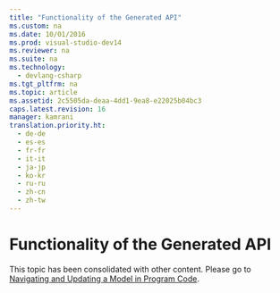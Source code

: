 ```yaml
---
title: "Functionality of the Generated API"
ms.custom: na
ms.date: 10/01/2016
ms.prod: visual-studio-dev14
ms.reviewer: na
ms.suite: na
ms.technology: 
  - devlang-csharp
ms.tgt_pltfrm: na
ms.topic: article
ms.assetid: 2c5505da-deaa-4dd1-9ea8-e22025b04bc3
caps.latest.revision: 16
manager: kamrani
translation.priority.ht: 
  - de-de
  - es-es
  - fr-fr
  - it-it
  - ja-jp
  - ko-kr
  - ru-ru
  - zh-cn
  - zh-tw
---
```

# Functionality of the Generated API
This topic has been consolidated with other content. Please go to [Navigating and Updating a Model in Program Code](../VS_IDE/Navigating-and-Updating-a-Model-in-Program-Code.md).